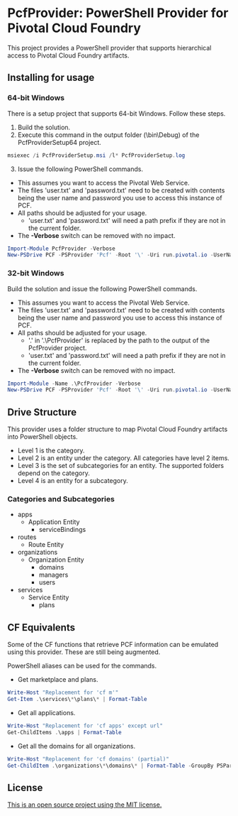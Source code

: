 # PcfProvider: PowerShell Provider for Pivotal Cloud Foundry

This project provides a PowerShell provider that supports hierarchical access to Pivotal Cloud Foundry artifacts. 

## Installing for usage
### 64-bit Windows
There is a setup project that supports 64-bit Windows. Follow these steps.
1. Build the solution.
2. Execute this command in the output folder (\bin\Debug) of the PcfProviderSetup64 project.
```powershell
msiexec /i PcfProviderSetup.msi /l* PcfProviderSetup.log
```
3. Issue the following PowerShell commands.
* This assumes you want to access the Pivotal Web Service.
* The files 'user.txt' and 'password.txt' need to be created with contents being the user name and password you use to access this instance of PCF.
* All paths should be adjusted for your usage.
    * 'user.txt' and 'password.txt' will need a path prefix if they are not in the current folder.
* The **-Verbose** switch can be removed with no impact.
```powershell
Import-Module PcfProvider -Verbose
New-PSDrive PCF -PSProvider 'Pcf' -Root '\' -Uri run.pivotal.io -UserName (Get-Content 'user.txt') -Password (Get-Content 'password.txt')
```
### 32-bit Windows
Build the solution and issue the following PowerShell commands.
* This assumes you want to access the Pivotal Web Service.
* The files 'user.txt' and 'password.txt' need to be created with contents being the user name and password you use to access this instance of PCF.
* All paths should be adjusted for your usage.
    * '.' in '.\PcfProvider' is replaced by the path to the output of the PcfProvider project.
    * 'user.txt' and 'password.txt' will need a path prefix if they are not in the current folder.
* The **-Verbose** switch can be removed with no impact.
```powershell
Import-Module -Name .\PcfProvider -Verbose
New-PSDrive PCF -PSProvider 'Pcf' -Root '\' -Uri run.pivotal.io -UserName (Get-Content 'user.txt') -Password (Get-Content 'password.txt')
```
## Drive Structure
This provider uses a folder structure to map Pivotal Cloud Foundry artifacts into PowerShell objects.
* Level 1 is the category.
* Level 2 is an entity under the category. All categories have level 2 items.
* Level 3 is the set of subcategories for an entity. The supported folders depend on the category.
* Level 4 is an entity for a subcategory.

### Categories and Subcategories
* apps
    * Application Entity
        * serviceBindings
* routes
    * Route Entity
* organizations
    * Organization Entity
        * domains
        * managers
        * users
* services
    * Service Entity
		* plans

## CF Equivalents
Some of the CF functions that retrieve PCF information can be emulated using this provider. These are still being augmented.

PowerShell aliases can be used for the commands.
* Get marketplace and plans.
```powershell
Write-Host "Replacement for 'cf m'"
Get-Item .\services\*\plans\* | Format-Table
```
* Get all applications.
```powershell
Write-Host "Replacement for 'cf apps' except url"
Get-ChildItems .\apps | Format-Table
```
* Get all the domains for all organizations.
```powershell
Write-Host "Replacement for 'cf domains' (partial)"
Get-ChildItem .\organizations\*\domains\* | Format-Table -GroupBy PSParentPath Name
```

## License
[This is an open source project using the MIT license.](docs/LICENSE.md)
